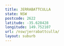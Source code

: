```yaml
---
title: JERRABATTCULLA
state: NSW
postcode: 2622
latitude: -35.628428
longitude: 149.752107
url: /nsw/jerrabattculla/
layout: suburb
---
```

